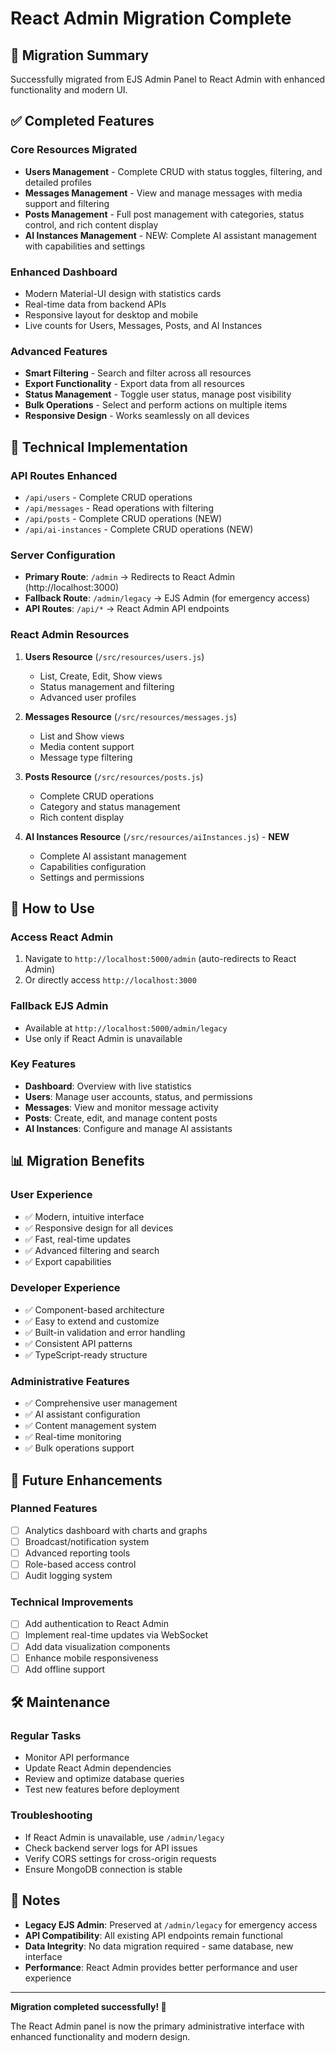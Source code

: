 # React Admin Migration Complete

## 🎉 Migration Summary

Successfully migrated from EJS Admin Panel to React Admin with enhanced functionality and modern UI.

## ✅ Completed Features

### **Core Resources Migrated**
- **Users Management** - Complete CRUD with status toggles, filtering, and detailed profiles
- **Messages Management** - View and manage messages with media support and filtering  
- **Posts Management** - Full post management with categories, status control, and rich content display
- **AI Instances Management** - NEW: Complete AI assistant management with capabilities and settings

### **Enhanced Dashboard**
- Modern Material-UI design with statistics cards
- Real-time data from backend APIs
- Responsive layout for desktop and mobile
- Live counts for Users, Messages, Posts, and AI Instances

### **Advanced Features**
- **Smart Filtering** - Search and filter across all resources
- **Export Functionality** - Export data from all resources  
- **Status Management** - Toggle user status, manage post visibility
- **Bulk Operations** - Select and perform actions on multiple items
- **Responsive Design** - Works seamlessly on all devices

## 🔧 Technical Implementation

### **API Routes Enhanced**
- `/api/users` - Complete CRUD operations
- `/api/messages` - Read operations with filtering
- `/api/posts` - Complete CRUD operations (NEW)
- `/api/ai-instances` - Complete CRUD operations (NEW)

### **Server Configuration**
- **Primary Route**: `/admin` → Redirects to React Admin (http://localhost:3000)
- **Fallback Route**: `/admin/legacy` → EJS Admin (for emergency access)
- **API Routes**: `/api/*` → React Admin API endpoints

### **React Admin Resources**
1. **Users Resource** (`/src/resources/users.js`)
   - List, Create, Edit, Show views
   - Status management and filtering
   - Advanced user profiles

2. **Messages Resource** (`/src/resources/messages.js`)
   - List and Show views
   - Media content support
   - Message type filtering

3. **Posts Resource** (`/src/resources/posts.js`)
   - Complete CRUD operations
   - Category and status management
   - Rich content display

4. **AI Instances Resource** (`/src/resources/aiInstances.js`) - **NEW**
   - Complete AI assistant management
   - Capabilities configuration
   - Settings and permissions

## 🚀 How to Use

### **Access React Admin**
1. Navigate to `http://localhost:5000/admin` (auto-redirects to React Admin)
2. Or directly access `http://localhost:3000`

### **Fallback EJS Admin**
- Available at `http://localhost:5000/admin/legacy`
- Use only if React Admin is unavailable

### **Key Features**
- **Dashboard**: Overview with live statistics
- **Users**: Manage user accounts, status, and permissions
- **Messages**: View and monitor message activity
- **Posts**: Create, edit, and manage content posts
- **AI Instances**: Configure and manage AI assistants

## 📊 Migration Benefits

### **User Experience**
- ✅ Modern, intuitive interface
- ✅ Responsive design for all devices
- ✅ Fast, real-time updates
- ✅ Advanced filtering and search
- ✅ Export capabilities

### **Developer Experience**
- ✅ Component-based architecture
- ✅ Easy to extend and customize
- ✅ Built-in validation and error handling
- ✅ Consistent API patterns
- ✅ TypeScript-ready structure

### **Administrative Features**
- ✅ Comprehensive user management
- ✅ AI assistant configuration
- ✅ Content management system
- ✅ Real-time monitoring
- ✅ Bulk operations support

## 🔄 Future Enhancements

### **Planned Features**
- [ ] Analytics dashboard with charts and graphs
- [ ] Broadcast/notification system
- [ ] Advanced reporting tools
- [ ] Role-based access control
- [ ] Audit logging system

### **Technical Improvements**
- [ ] Add authentication to React Admin
- [ ] Implement real-time updates via WebSocket
- [ ] Add data visualization components
- [ ] Enhance mobile responsiveness
- [ ] Add offline support

## 🛠️ Maintenance

### **Regular Tasks**
- Monitor API performance
- Update React Admin dependencies
- Review and optimize database queries
- Test new features before deployment

### **Troubleshooting**
- If React Admin is unavailable, use `/admin/legacy`
- Check backend server logs for API issues
- Verify CORS settings for cross-origin requests
- Ensure MongoDB connection is stable

## 📝 Notes

- **Legacy EJS Admin**: Preserved at `/admin/legacy` for emergency access
- **API Compatibility**: All existing API endpoints remain functional
- **Data Integrity**: No data migration required - same database, new interface
- **Performance**: React Admin provides better performance and user experience

---

**Migration completed successfully! 🎉**

The React Admin panel is now the primary administrative interface with enhanced functionality and modern design.
